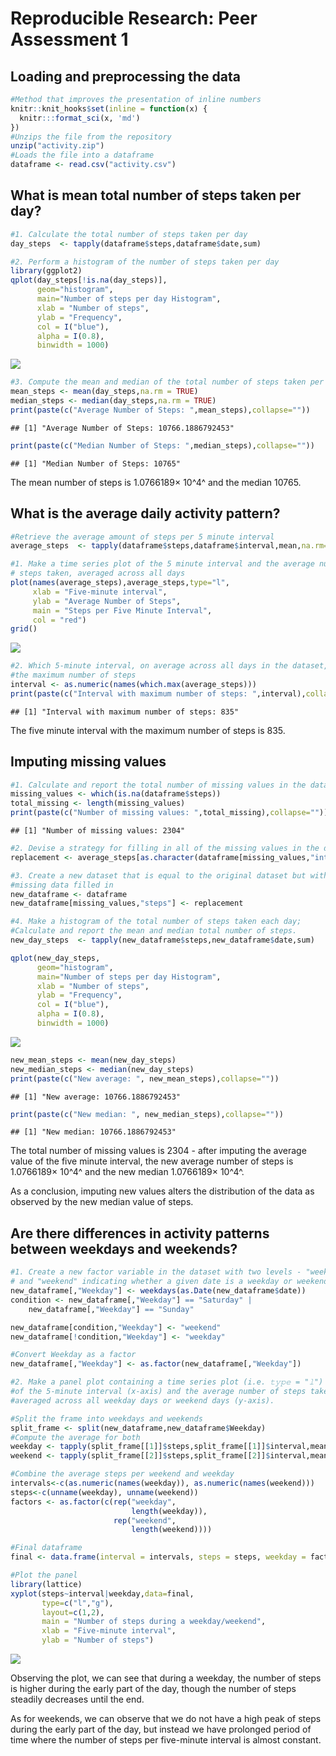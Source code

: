 # Reproducible Research: Peer Assessment 1


## Loading and preprocessing the data

```r
#Method that improves the presentation of inline numbers
knitr::knit_hooks$set(inline = function(x) {
  knitr:::format_sci(x, 'md')
})
#Unzips the file from the repository
unzip("activity.zip")
#Loads the file into a dataframe
dataframe <- read.csv("activity.csv")
```


## What is mean total number of steps taken per day?

```r
#1. Calculate the total number of steps taken per day
day_steps  <- tapply(dataframe$steps,dataframe$date,sum)

#2. Perform a histogram of the number of steps taken per day
library(ggplot2)
qplot(day_steps[!is.na(day_steps)], 
      geom="histogram", 
      main="Number of steps per day Histogram",
      xlab = "Number of steps",
      ylab = "Frequency",
      col = I("blue"),
      alpha = I(0.8),
      binwidth = 1000)
```

![](PA1_template_files/figure-html/unnamed-chunk-2-1.png)<!-- -->

```r
#3. Compute the mean and median of the total number of steps taken per day
mean_steps <- mean(day_steps,na.rm = TRUE)
median_steps <- median(day_steps,na.rm = TRUE)
print(paste(c("Average Number of Steps: ",mean_steps),collapse=""))
```

```
## [1] "Average Number of Steps: 10766.1886792453"
```

```r
print(paste(c("Median Number of Steps: ",median_steps),collapse=""))
```

```
## [1] "Median Number of Steps: 10765"
```

The mean number of steps is 1.0766189&times; 10^4^ and the median 10765.

## What is the average daily activity pattern?

```r
#Retrieve the average amount of steps per 5 minute interval
average_steps  <- tapply(dataframe$steps,dataframe$interval,mean,na.rm=TRUE)

#1. Make a time series plot of the 5 minute interval and the average number of 
# steps taken, averaged across all days
plot(names(average_steps),average_steps,type="l",
     xlab = "Five-minute interval", 
     ylab = "Average Number of Steps",
     main = "Steps per Five Minute Interval",
     col = "red")
grid()
```

![](PA1_template_files/figure-html/unnamed-chunk-3-1.png)<!-- -->

```r
#2. Which 5-minute interval, on average across all days in the dataset, contains
#the maximum number of steps
interval <- as.numeric(names(which.max(average_steps)))
print(paste(c("Interval with maximum number of steps: ",interval),collapse=""))
```

```
## [1] "Interval with maximum number of steps: 835"
```

The five minute interval with the maximum number of steps is 835.

## Imputing missing values

```r
#1. Calculate and report the total number of missing values in the dataset
missing_values <- which(is.na(dataframe$steps))
total_missing <- length(missing_values)
print(paste(c("Number of missing values: ",total_missing),collapse=""))
```

```
## [1] "Number of missing values: 2304"
```

```r
#2. Devise a strategy for filling in all of the missing values in the dataset.
replacement <- average_steps[as.character(dataframe[missing_values,"interval"])]

#3. Create a new dataset that is equal to the original dataset but with the
#missing data filled in
new_dataframe <- dataframe
new_dataframe[missing_values,"steps"] <- replacement

#4. Make a histogram of the total number of steps taken each day;
#Calculate and report the mean and median total number of steps.
new_day_steps  <- tapply(new_dataframe$steps,new_dataframe$date,sum)

qplot(new_day_steps, 
      geom="histogram", 
      main="Number of steps per day Histogram",
      xlab = "Number of steps",
      ylab = "Frequency",
      col = I("blue"),
      alpha = I(0.8),
      binwidth = 1000)
```

![](PA1_template_files/figure-html/unnamed-chunk-4-1.png)<!-- -->

```r
new_mean_steps <- mean(new_day_steps)
new_median_steps <- median(new_day_steps)
print(paste(c("New average: ", new_mean_steps),collapse=""))
```

```
## [1] "New average: 10766.1886792453"
```

```r
print(paste(c("New median: ", new_median_steps),collapse=""))
```

```
## [1] "New median: 10766.1886792453"
```

The total number of missing values is 2304 - after imputing the 
average value of the five minute interval, the new average number of steps is
1.0766189&times; 10^4^ and the new median 1.0766189&times; 10^4^.

As a conclusion, imputing new values alters the distribution of the data as
observed by the new median value of steps.

## Are there differences in activity patterns between weekdays and weekends?

```r
#1. Create a new factor variable in the dataset with two levels - "weekday"
# and "weekend" indicating whether a given date is a weekday or weekend day
new_dataframe[,"Weekday"] <- weekdays(as.Date(new_dataframe$date))
condition <- new_dataframe[,"Weekday"] == "Saturday" |
    new_dataframe[,"Weekday"] == "Sunday"

new_dataframe[condition,"Weekday"] <- "weekend"
new_dataframe[!condition,"Weekday"] <- "weekday"

#Convert Weekday as a factor
new_dataframe[,"Weekday"] <- as.factor(new_dataframe[,"Weekday"])

#2. Make a panel plot containing a time series plot (i.e. 𝚝𝚢𝚙𝚎 = "𝚕") 
#of the 5-minute interval (x-axis) and the average number of steps taken, 
#averaged across all weekday days or weekend days (y-axis). 

#Split the frame into weekdays and weekends
split_frame <- split(new_dataframe,new_dataframe$Weekday)
#Compute the average for both
weekday <- tapply(split_frame[[1]]$steps,split_frame[[1]]$interval,mean)
weekend <- tapply(split_frame[[2]]$steps,split_frame[[2]]$interval,mean)

#Combine the average steps per weekend and weekday
intervals<-c(as.numeric(names(weekday)), as.numeric(names(weekend)))
steps<-c(unname(weekday), unname(weekend))
factors <- as.factor(c(rep("weekday", 
                           length(weekday)),
                       rep("weekend", 
                           length(weekend))))

#Final dataframe
final <- data.frame(interval = intervals, steps = steps, weekday = factors)

#Plot the panel
library(lattice)
xyplot(steps~interval|weekday,data=final,
       type=c("l","g"), 
       layout=c(1,2), 
       main = "Number of steps during a weekday/weekend",
       xlab = "Five-minute interval",
       ylab = "Number of steps")
```

![](PA1_template_files/figure-html/unnamed-chunk-5-1.png)<!-- -->

Observing the plot, we can see that during a weekday, the number of steps
is higher during the early part of the day, though the number of steps steadily
decreases until the end.

As for weekends, we can observe that we do not have a high peak of steps during
the early part of the day, but instead we have prolonged period of time
where the number of steps per five-minute interval is almost constant.
